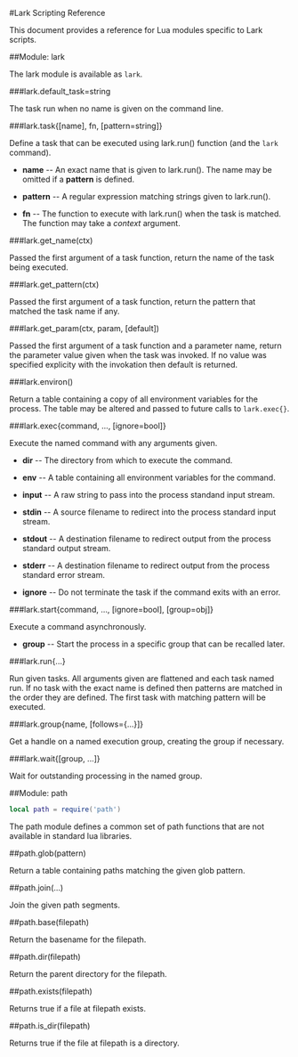 #Lark Scripting Reference

This document provides a reference for Lua modules specific to Lark scripts.

##Module: lark

The lark module is available as `lark`.

###lark.default_task=string

The task run when no name is given on the command line.

###lark.task{[name], fn, [pattern=string]}

Define a task that can be executed using lark.run() function (and the `lark`
command).

- **name** -- An exact name that is given to lark.run().  The name may be
  omitted if a **pattern** is defined.

- **pattern** -- A regular expression matching strings given to lark.run().

- **fn** -- The function to execute with lark.run() when the task is matched.
  The function may take a _context_ argument.

###lark.get_name(ctx)

Passed the first argument of a task function, return the name of the task being
executed.

###lark.get_pattern(ctx)

Passed the first argument of a task function, return the pattern that matched
the task name if any.

###lark.get_param(ctx, param, [default])

Passed the first argument of a task function and a parameter name, return the
parameter value given when the task was invoked.  If no value was specified
explicity with the invokation then default is returned.

###lark.environ()

Return a table containing a copy of all environment variables for the process.
The table may be altered and passed to future calls to `lark.exec{}`.

###lark.exec{command, ..., [ignore=bool]}

Execute the named command with any arguments given.

- **dir** -- The directory from which to execute the command.

- **env** -- A table containing all environment variables for the command.

- **input** -- A raw string to pass into the process standand input
  stream.

- **stdin** -- A source filename to redirect into the process standard
  input stream.

- **stdout** -- A destination filename to redirect output from the
  process standard output stream.

- **stderr** -- A destination filename to redirect output from the
  process standard error stream.

- **ignore** -- Do not terminate the task if the command exits with an error.

###lark.start{command, ..., [ignore=bool], [group=obj]}

Execute a command asynchronously.

- **group** -- Start the process in a specific group that can be recalled
  later.

###lark.run{...}

Run given tasks.  All arguments given are flattened and each task named run.
If no task with the exact name is defined then patterns are matched in the
order they are defined.  The first task with matching pattern will be executed.

###lark.group{name, [follows={...}]}

Get a handle on a named execution group, creating the group if necessary.

###lark.wait{[group, ...]}

Wait for outstanding processing in the named group.

##Module: path

```lua
local path = require('path')
```

The path module defines a common set of path functions that are not available
in standard lua libraries.

##path.glob(pattern)

Return a table containing paths matching the given glob pattern.

##path.join(...)

Join the given path segments.

##path.base(filepath)

Return the basename for the filepath.

##path.dir(filepath)

Return the parent directory for the filepath.

##path.exists(filepath)

Returns true if a file at filepath exists.

##path.is_dir(filepath)

Returns true if the file at filepath is a directory.
